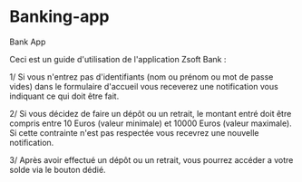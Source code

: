 # Banking-app
Bank App

Ceci est un guide d'utilisation de l'application Zsoft Bank :

1/ Si vous n'entrez pas d'identifiants (nom ou prénom ou mot de passe vides) dans le formulaire d'accueil vous receverez une notification vous indiquant ce qui doit être fait.

2/ Si vous décidez de faire un dépôt ou un retrait, le montant entré doit être compris entre 10 Euros (valeur minimale) et 10000 Euros (valeur maximale). Si cette contrainte n'est pas respectée vous recevrez une nouvelle notification.

3/ Après avoir effectué un dépôt ou un retrait, vous pourrez accéder a votre solde via le bouton dédié.
